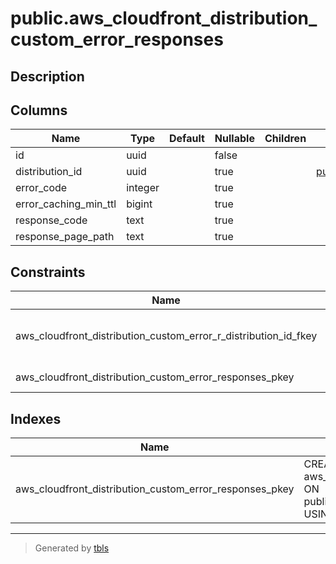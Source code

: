# public.aws_cloudfront_distribution_custom_error_responses

## Description

## Columns

| Name | Type | Default | Nullable | Children | Parents | Comment |
| ---- | ---- | ------- | -------- | -------- | ------- | ------- |
| id | uuid |  | false |  |  |  |
| distribution_id | uuid |  | true |  | [public.aws_cloudfront_distributions](public.aws_cloudfront_distributions.md) |  |
| error_code | integer |  | true |  |  |  |
| error_caching_min_ttl | bigint |  | true |  |  |  |
| response_code | text |  | true |  |  |  |
| response_page_path | text |  | true |  |  |  |

## Constraints

| Name | Type | Definition |
| ---- | ---- | ---------- |
| aws_cloudfront_distribution_custom_error_r_distribution_id_fkey | FOREIGN KEY | FOREIGN KEY (distribution_id) REFERENCES aws_cloudfront_distributions(id) ON DELETE CASCADE |
| aws_cloudfront_distribution_custom_error_responses_pkey | PRIMARY KEY | PRIMARY KEY (id) |

## Indexes

| Name | Definition |
| ---- | ---------- |
| aws_cloudfront_distribution_custom_error_responses_pkey | CREATE UNIQUE INDEX aws_cloudfront_distribution_custom_error_responses_pkey ON public.aws_cloudfront_distribution_custom_error_responses USING btree (id) |

---

> Generated by [tbls](https://github.com/k1LoW/tbls)
